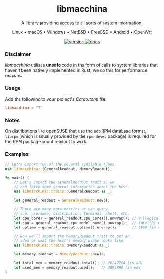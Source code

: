 <div align="center">
<h1>libmacchina</h1>

A library providing access to all sorts of system information.

Linux • macOS • Windows • NetBSD • FreeBSD • Android • OpenWrt

<a href="https://crates.io/crates/libmacchina">
    <img src="https://img.shields.io/crates/v/libmacchina" alt="version" />
</a>

<a href="https://docs.rs/crate/libmacchina/">
    <img src="https://docs.rs/libmacchina/badge.svg" alt="docs" />
</a>

</div>

### Disclaimer

_libmacchina_ utilizes **unsafe** code in the form of calls to system libraries
that haven't been natively implemented in Rust, we do this for performance
reasons.

### Usage

Add the following to your project's _Cargo.toml_ file:

```toml
libmacchina = "7"
```

### Notes

On distributions like openSUSE that use the `ndb` RPM database format, `librpm`
(which is usually provided by the `rpm-devel` package) is required for the RPM
package count readout to work.

### Examples

```rust
// Let's import two of the several available types.
use libmacchina::{GeneralReadout, MemoryReadout};

fn main() {
    // Let's import the GeneralReadout trait so we
    // can fetch some general information about the host.
    use libmacchina::traits::GeneralReadout as _;

    let general_readout = GeneralReadout::new();

    // There are many more metrics we can query
    // i.e. username, distribution, terminal, shell, etc.
    let cpu_cores = general_readout.cpu_cores().unwrap(); // 8 [logical cores]
    let cpu = general_readout.cpu_model_name().unwrap();  // Intel(R) Core(TM) i5-8265U CPU @ 1.60GHz
    let uptime = general_readout.uptime().unwrap();       // 1500 [in seconds]

    // Now we'll import the MemoryReadout trait to get an
    // idea of what the host's memory usage looks like.
    use libmacchina::traits::MemoryReadout as _;

    let memory_readout = MemoryReadout::new();

    let total_mem = memory_readout.total(); // 20242204 [in kB]
    let used_mem = memory_readout.used();   // 3894880 [in kB]
}

```
